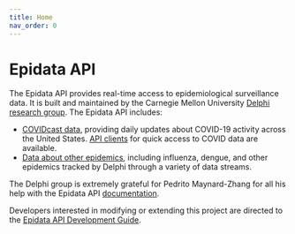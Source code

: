 ```yaml
---
title: Home
nav_order: 0
---
```


# Epidata API

The Epidata API provides real-time access to epidemiological surveillance data.
It is built and maintained by the Carnegie Mellon University [Delphi research
group](https://delphi.cmu.edu/). The Epidata API includes:

- [COVIDcast data](api/covidcast.md), providing daily updates about COVID-19
  activity across the United States. [API clients](api/covidcast_clients.md) for
  quick access to COVID data are available.
- [Data about other epidemics](api/README.md), including influenza, dengue, and
  other epidemics tracked by Delphi through a variety of data streams.

The Delphi group is extremely grateful for Pedrito Maynard-Zhang for all his
help with the Epidata API [documentation](api/index.md).

Developers interested in modifying or extending this project are directed to
the [Epidata API Development Guide](epidata_development.md).
